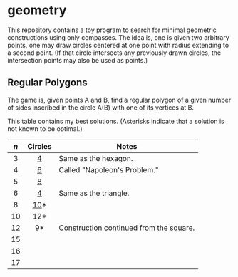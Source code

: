 # geometry
This repository contains a toy program to search for minimal geometric
constructions using only compasses. The idea is, one is given two arbitrary
points, one may draw circles centered at one point with radius extending to
a second point. (If that circle intersects any previously drawn circles, the
intersection points may also be used as points.)

## Regular Polygons
The game is, given points A and B, find a regular polygon of a given number
of sides inscribed in the circle A(B) with one of its vertices at B.

This table contains my best solutions. (Asterisks indicate that a solution
is not known to be optimal.)

|_n_|Circles  |Notes                                             |
|:-:|:-------:|--------------------------------------------------|
|3  |[4][i3]  |Same as the hexagon.                              |
|4  |[6][i4]  |Called "Napoleon's Problem."                      |
|5  |[8][i5]  |                                                  |
|6  |[4][i6]  |Same as the triangle.                             |
|8  |[10][i8]*|                                                  |
|10 |12*      |                                                  |
|12 |[9][iC]* |Construction continued from the square.           |
|15 |         |                                                  |
|16 |         |                                                  |
|17 |         |                                                  |

[i3]: https://amissio.net/geo/constructions/inscribed_equilateral_triangle.svg
[i4]: https://amissio.net/geo/constructions/square_3.svg
[i5]: https://amissio.net/geo/constructions/inscribed_regular_pentagon.svg
[i6]: https://amissio.net/geo/constructions/regular_hexagon.svg
[i8]: https://amissio.net/geo/constructions/inscribed_regular_octagon.svg
[iC]: https://amissio.net/geo/constructions/regular_dodecagon.svg
